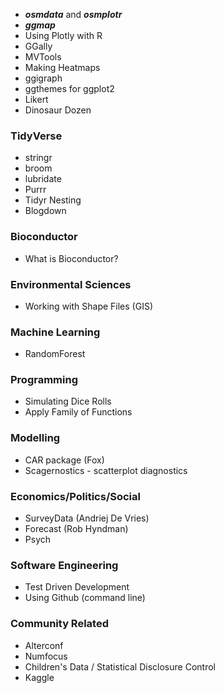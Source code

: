 * ***osmdata*** and ***osmplotr***
* ***ggmap***
* Using Plotly with R
* GGally
* MVTools
* Making Heatmaps
* ggigraph
* ggthemes for ggplot2
* Likert
* Dinosaur Dozen

### TidyVerse
* stringr
* broom
* lubridate
* Purrr
* Tidyr Nesting
* Blogdown

### Bioconductor

* What is Bioconductor?

### Environmental Sciences

* Working with Shape Files (GIS)

### Machine Learning
* RandomForest

### Programming

* Simulating Dice Rolls
* Apply Family of Functions

### Modelling
* CAR package (Fox)
* Scagernostics - scatterplot diagnostics

### Economics/Politics/Social

* SurveyData (Andriej De Vries)
* Forecast (Rob Hyndman)
* Psych

### Software Engineering
* Test Driven Development
* Using Github (command line)

### Community Related
* Alterconf
* Numfocus
* Children's Data / Statistical Disclosure Control
* Kaggle 


